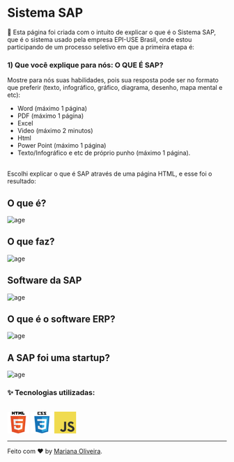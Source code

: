 # Sistema SAP
📜 Esta página foi criada com o intuito de explicar o que é o Sistema SAP, que é o sistema usado pela empresa EPI-USE Brasil, onde estou participando de um processo seletivo em que a primeira etapa é:
<br>

### 1) Que você explique para nós: O QUE É SAP?

Mostre para nós suas habilidades, pois sua resposta pode ser no formato que preferir (texto, infográfico, gráfico, diagrama, desenho, mapa mental e etc):

- Word (máximo 1 página)
- PDF (máximo 1 página)
- Excel
- Video (máximo 2 minutos)
- Html
- Power Point (máximo 1 página)
- Texto/Infográfico e etc de próprio punho (máximo 1 página).

<br> 
Escolhi explicar o que é SAP através de uma página HTML, e esse foi o resultado:

 ## O que é?
![age](https://github.com/marioliver7/teste-sistemaSAP/blob/main/assets/Captura%20de%20tela%202022-01-05%20201559.png)

## O que faz?
![age](https://github.com/marioliver7/teste-sistemaSAP/blob/main/assets/Captura%20de%20tela2%202022-01-05%20205537.png)

## Software da SAP
![age](https://github.com/marioliver7/teste-sistemaSAP/blob/main/assets/Captura%20de%20tela3%202022-01-05%20205913.png)

## O que é o software ERP?
![age](https://github.com/marioliver7/teste-sistemaSAP/blob/main/assets/Captura%20de%20tela4%202022-01-05%20210343.png)

## A SAP foi uma startup?
![age](https://github.com/marioliver7/teste-sistemaSAP/blob/main/assets/Captura%20de%20tela5%202022-01-05%20210413.png)

### ✨ Tecnologias utilizadas: 
<br>
<code><img height="50" src="https://raw.githubusercontent.com/github/explore/80688e429a7d4ef2fca1e82350fe8e3517d3494d/topics/html/html.png"></code>
<code><img height="50" src="https://raw.githubusercontent.com/github/explore/80688e429a7d4ef2fca1e82350fe8e3517d3494d/topics/css/css.png"></code>
<code><img height="50" src="https://raw.githubusercontent.com/github/explore/80688e429a7d4ef2fca1e82350fe8e3517d3494d/topics/javascript/javascript.png"></code>

---
Feito com ❤️ by [Mariana Oliveira](https://github.com/marioliver7).
